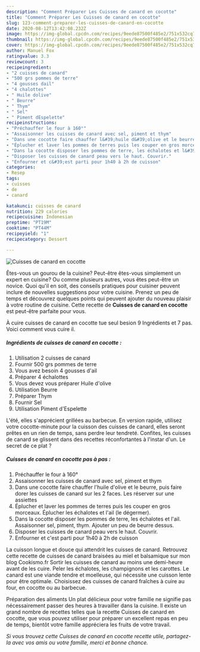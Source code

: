 ```yaml
---
description: "Comment Préparer Les Cuisses de canard en cocotte"
title: "Comment Préparer Les Cuisses de canard en cocotte"
slug: 123-comment-preparer-les-cuisses-de-canard-en-cocotte
date: 2020-08-12T13:42:08.232Z
image: https://img-global.cpcdn.com/recipes/9eede87500f485e2/751x532cq70/cuisses-de-canard-en-cocotte-photo-principale-de-la-recette.jpg
thumbnail: https://img-global.cpcdn.com/recipes/9eede87500f485e2/751x532cq70/cuisses-de-canard-en-cocotte-photo-principale-de-la-recette.jpg
cover: https://img-global.cpcdn.com/recipes/9eede87500f485e2/751x532cq70/cuisses-de-canard-en-cocotte-photo-principale-de-la-recette.jpg
author: Manuel Fox
ratingvalue: 3.3
reviewcount: 3
recipeingredient:
- "2 cuisses de canard"
- "500 grs pommes de terre"
- "4 gousses dail"
- "4 chalottes"
- " Huile dolive"
- " Beurre"
- " Thym"
- " Sel"
- " Piment dEspelette"
recipeinstructions:
- "Préchauffer le four à 160°"
- "Assaisonner les cuisses de canard avec sel, piment et thym"
- "Dans une cocotte faire chauffer l&#39;huile d&#39;olive et le beurre, puis faire dorer les cuisses de canard sur les 2 faces. Les réserver sur une assiettes"
- "Éplucher et laver les pommes de terres puis les couper en gros morceaux. Éplucher les échalotes et l&#39;ail (le dégermer)."
- "Dans la cocotte disposer les pommes de terre, les échalotes et l&#39;ail. Assaisonner sel, piment, thym. Ajouter un peu de beurre dessus."
- "Disposer les cuisses de canard peau vers le haut. Couvrir."
- "Enfourner et c&#39;est parti pour 1h40 à 2h de cuisson"
categories:
- Resep
tags:
- cuisses
- de
- canard

katakunci: cuisses de canard 
nutrition: 229 calories
recipecuisine: Indonesian
preptime: "PT19M"
cooktime: "PT44M"
recipeyield: "1"
recipecategory: Dessert

---
```



![Cuisses de canard en cocotte](https://img-global.cpcdn.com/recipes/9eede87500f485e2/751x532cq70/cuisses-de-canard-en-cocotte-photo-principale-de-la-recette.jpg)

Êtes-vous un gourou de la cuisine? Peut-être êtes-vous simplement un expert en cuisine? Ou comme plusieurs autres, vous êtes peut-être un novice. Quoi qu'il en soit, des conseils pratiques pour cuisiner peuvent inclure de nouvelles suggestions pour votre cuisine. Prenez un peu de temps et découvrez quelques points qui peuvent ajouter du nouveau plaisir à votre routine de cuisine. Cette recette de <strong> Cuisses de canard en cocotte </strong> est peut-être parfaite pour vous.

<!--inarticleads1-->

À cuire cuisses de canard en cocotte tue seul besion 9 Ingrédients et 7 pas. Voici comment vous cuire il.

##### Ingrédients de cuisses de canard en cocotte :

1. Utilisation 2 cuisses de canard
1. Fournir 500 grs pommes de terre
1. Vous avez besoin 4 gousses d&#39;ail
1. Préparer 4 échalottes
1. Vous devez vous préparer  Huile d&#39;olive
1. Utilisation  Beurre
1. Préparer  Thym
1. Fournir  Sel
1. Utilisation  Piment d&#39;Espelette


L&#39;été, elles s&#39;apprécient grillées au barbecue. En version rapide, utilisez votre cocotte-minute pour la cuisson des cuisses de canard, elles seront prêtes en un rien de temps, sans perdre leur tendreté. Confites, les cuisses de canard se glissent dans des recettes réconfortantes à l&#39;instar d&#39;un. Le secret de ce plat ? 

<!--inarticleads2-->

##### Cuisses de canard en cocotte pas à pas :

1. Préchauffer le four à 160°
1. Assaisonner les cuisses de canard avec sel, piment et thym
1. Dans une cocotte faire chauffer l&#39;huile d&#39;olive et le beurre, puis faire dorer les cuisses de canard sur les 2 faces. Les réserver sur une assiettes
1. Éplucher et laver les pommes de terres puis les couper en gros morceaux. Éplucher les échalotes et l&#39;ail (le dégermer).
1. Dans la cocotte disposer les pommes de terre, les échalotes et l&#39;ail. Assaisonner sel, piment, thym. Ajouter un peu de beurre dessus.
1. Disposer les cuisses de canard peau vers le haut. Couvrir.
1. Enfourner et c&#39;est parti pour 1h40 à 2h de cuisson


La cuisson longue et douce qui attendrit les cuisses de canard. Retrouvez cette recette de cuisses de canard braisées au miel et balsamique sur mon blog Cookismo.fr Sortir les cuisses de canard au moins une demi-heure avant de les cuire. Peler les échalotes, les champignons et les carottes. Le canard est une viande tendre et moelleuse, qui nécessite une cuisson lente pour être optimale. Choisissez des cuisses de canard fraîches à cuire au four, en cocotte ou au barbecue. 

<!--inarticleads1-->

<p>
Préparation des aliments Un plat délicieux pour votre famille ne signifie pas nécessairement passer des heures à travailler dans la cuisine. Il existe un grand nombre de recettes telles que la recette Cuisses de canard en cocotte, que vous pouvez utiliser pour préparer un excellent repas en peu de temps, bientôt votre famille appréciera les fruits de votre travail.
</p>

<p>
<i>Si vous trouvez cette Cuisses de canard en cocotte recette utile, partagez-la avec vos amis ou votre famille, merci et bonne chance.</i>
</p>
